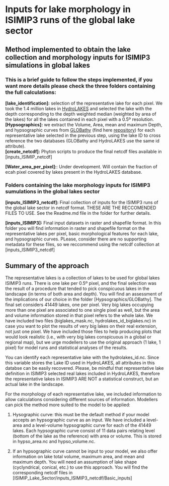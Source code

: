 # Inputs for lake morphology in ISIMIP3 runs of the global lake sector <br />
## Method implemented to obtain the lake collection and morphology inputs for ISIMIP3 simulations in global lakes <br />

### This is a brief guide to follow the steps implemented, if you want more details please check the three folders containing the full calculations:<br />

**[lake_identification]:** selection of the representative lake for each pixel. We took the 1.4 million lakes in [HydroLAKES](https://www.hydrosheds.org/pages/hydrolakes) and selected the lake with the depth corresponding to the depth weighted median (weighted by area of the lakes) for all the lakes contained in each pixel with a 0.5º resolution.  <br />
**[Hypsographics]:** we extract the Volume, Area, mean and maximum Depth, and hypsographic curves from [GLOBathy](https://www.nature.com/articles/s41597-022-01132-9) (find here [repository](https://springernature.figshare.com/collections/GLOBathy_the_Global_Lakes_Bathymetry_Dataset/5243309)) for each representative lake selected in the previous step, using the lake ID to cross reference the two databases (GLOBathy and HydroLAKES use the same id attribute). <br />
**[create_netcdf]:** Phyton scripts to produce the final netcdf files available in [inputs_ISIMIP_netcdf]

**[Water_area_per_pixel]:**: Under development. Will contain the fraction of ecah pixel covered by lakes present in the HydroLAKES database. <br />

### Folders containing the lake morphology inputs for ISIMIP3 sumulations in the global lakes sector <br />

**[inputs_ISIMIP3_netcdf]:** Final collection of inputs for the ISIMIP3 runs of the global lake sector in netcdf format. THESE ARE THE RECCOMENDED FILES TO USE. See the Readme.md file in the folder for further details.

**[inputs_ISIMIP3]:** Final input datasets in raster and shapefile format. In this folder you will find information in raster and shapefile format on the representative lakes per pixel, basic morphological features for each lake, and hypsographic curves. PLease, consider there are no supporting metadata for these files, so we reccommend using the netcdf collection at [inputs_ISIMIP3_netcdf] <br />

## Summary of the approach

The representative lakes is a collection of lakes to be used for global lakes ISIMIP3 runs. There is one lake per 0.5º pixel, and the final selection was the result of a procedure that tended to pick conspicuous lakes in the landscape (in terms of both area and depth). You will find an assessment of the implications of our choice in the folder [Hypsographics/GLOBathy]. The final set considers 41449 lakes, one per pixel. Very big lakes occupying more than one pixel are associated to one single pixel as well, but the area and volume information stored in that pixel refers to the whole lake. We have included two files (biglakes_mask.nc, hydrolakes_id_biglakes.nc) in case you want to plot the results of very big lakes on their real extension, not just one pixel. We have included those files to help producing plots that would look realistic (i.e., with very big lakes conspicuous in a global or regional map), but we urge modellers to use the original approach (1 lake, 1 pixel) for model runs and statistical analyses of the results.

You can identify each representative lake with the hydrolakes_id.nc. Since this variable stores the Lake ID used in HydroLAKES, all attributes in this databse can be easily recovered. Please, be mindful that representative lake definition in ISIMIP3 selected real lakes included in HydroLAKES, therefore the representative lakes in ISIMIP3 ARE NOT a statistical construct, but an actual lake in the landscape.    

For the morphology of each representative lake, we included information to allow calculations considering different sources of information. Modellers can pick the method more suited to the model to be applied:

1. Hysographic curve: this must be the default method if your model accepts an hypsographic curve as an input. We have included a level-area and a level-volume hypsographic curve for each of the 41449 lakes. Each hypsographic curve consist of 11 data pairs relating level (bottom of the lake as the reference) with area or volume. This is stored in hypso_area.nc and hypso_volume.nc. 
 
2. If an hypsographic curve cannot be input to your model, we also offer information on lake total volume, maximum area, and mean and maximum depth. You will need an assumption of lake shape (cyclyndrical, conical, etc.) to use this approach. You will find the corresponding netcdf files in [ISIMIP_Lake_Sector/inputs_ISIMIP3_netcdf/Basic_inputs] 

